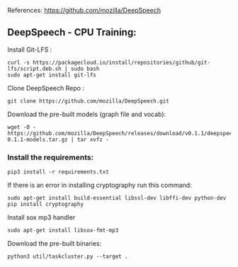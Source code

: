 References:
https://github.com/mozilla/DeepSpeech

## DeepSpeech - CPU Training:

Install Git-LFS :
``` 
curl -s https://packagecloud.io/install/repositories/github/git-lfs/script.deb.sh | sudo bash
sudo apt-get install git-lfs
```
Clone DeepSpeech Repo :
```
git clone https://github.com/mozilla/DeepSpeech.git
```
Download the pre-built models (graph file and vocab):
```
wget -O - https://github.com/mozilla/DeepSpeech/releases/download/v0.1.1/deepspeech-0.1.1-models.tar.gz | tar xvfz -
```
### Install the requirements:
```
pip3 install -r requirements.txt
```
If there is an error in installing cryptography run this command:
```
sudo apt-get install build-essential libssl-dev libffi-dev python-dev
pip install cryptography
```
Install sox mp3 handler
```
sudo apt-get install libsox-fmt-mp3
```
Download the pre-built binaries:
```
python3 util/taskcluster.py --target .
```

